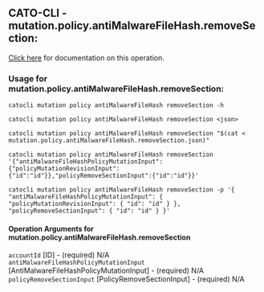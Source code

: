 
## CATO-CLI - mutation.policy.antiMalwareFileHash.removeSection:
[Click here](https://api.catonetworks.com/documentation/#mutation-mutation.policy.antiMalwareFileHash.removeSection) for documentation on this operation.

### Usage for mutation.policy.antiMalwareFileHash.removeSection:

`catocli mutation policy antiMalwareFileHash removeSection -h`

`catocli mutation policy antiMalwareFileHash removeSection <json>`

`catocli mutation policy antiMalwareFileHash removeSection "$(cat < mutation.policy.antiMalwareFileHash.removeSection.json)"`

`catocli mutation policy antiMalwareFileHash removeSection '{"antiMalwareFileHashPolicyMutationInput":{"policyMutationRevisionInput":{"id":"id"}},"policyRemoveSectionInput":{"id":"id"}}'`

`catocli mutation policy antiMalwareFileHash removeSection -p '{
    "antiMalwareFileHashPolicyMutationInput": {
        "policyMutationRevisionInput": {
            "id": "id"
        }
    },
    "policyRemoveSectionInput": {
        "id": "id"
    }
}'`


#### Operation Arguments for mutation.policy.antiMalwareFileHash.removeSection ####

`accountId` [ID] - (required) N/A    
`antiMalwareFileHashPolicyMutationInput` [AntiMalwareFileHashPolicyMutationInput] - (required) N/A    
`policyRemoveSectionInput` [PolicyRemoveSectionInput] - (required) N/A    
